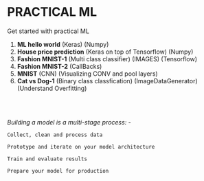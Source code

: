 # PRACTICAL ML
Get started with practical ML

1. **ML hello world** (Keras) (Numpy)
2. **House price prediction** (Keras on top of Tensorflow) (Numpy)
3. **Fashion MNIST-1** (Multi class classifier) (IMAGES) (Tensorflow)
4. **Fashion MNIST-2** (CallBacks)
5. **MNIST** (CNN) (Visualizing CONV and pool layers)
6. **Cat vs Dog-1** (Binary class classfication) (ImageDataGenerator) (Understand Overfitting)


<br />
<br />

*Building a model is a multi-stage process: -*

    Collect, clean and process data

    Prototype and iterate on your model architecture

    Train and evaluate results

    Prepare your model for production
